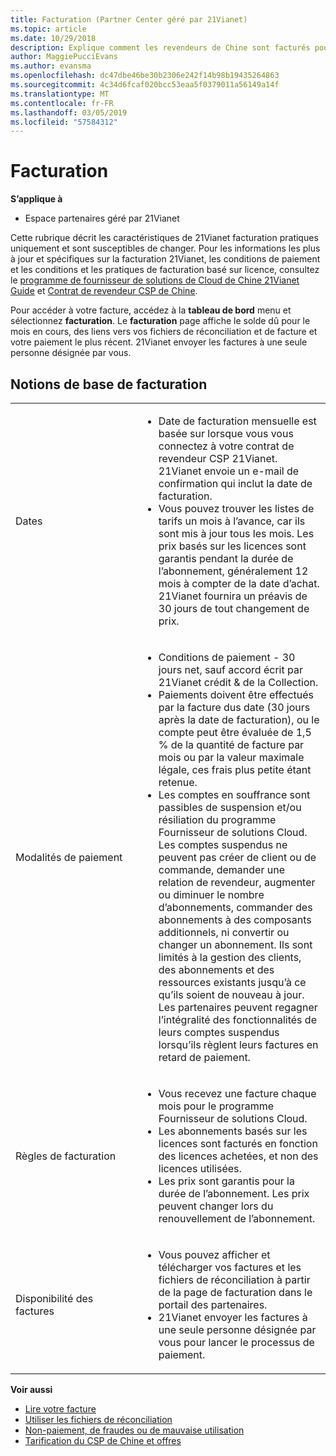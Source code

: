 ```yaml
---
title: Facturation (Partner Center géré par 21Vianet)
ms.topic: article
ms.date: 10/29/2018
description: Explique comment les revendeurs de Chine sont facturés pour les services qu’ils fournissent à leurs clients.
author: MaggiePucciEvans
ms.author: evansma
ms.openlocfilehash: dc47dbe46be30b2306e242f14b98b19435264863
ms.sourcegitcommit: 4c34d6fcaf020bcc53eaa5f0379011a56149a14f
ms.translationtype: MT
ms.contentlocale: fr-FR
ms.lasthandoff: 03/05/2019
ms.locfileid: "57584312"
---
```

# <a name="billing"></a>Facturation

**S’applique à**

-   Espace partenaires géré par 21Vianet

Cette rubrique décrit les caractéristiques de 21Vianet facturation pratiques uniquement et sont susceptibles de changer. Pour les informations les plus à jour et spécifiques sur la facturation 21Vianet, les conditions de paiement et les conditions et les pratiques de facturation basé sur licence, consultez le [programme de fournisseur de solutions de Cloud de Chine 21Vianet Guide](https://www.21vbluecloud.com/office365/SolProv_programguide/) et [ Contrat de revendeur CSP de Chine](https://www.21vbluecloud.com/office365/ResellerAgr/).

Pour accéder à votre facture, accédez à la **tableau de bord** menu et sélectionnez **facturation**. Le **facturation** page affiche le solde dû pour le mois en cours, des liens vers vos fichiers de réconciliation et de facture et votre paiement le plus récent. 21Vianet envoyer les factures à une seule personne désignée par vous. 


## <a name="billing-basics"></a>Notions de base de facturation


<table>
<colgroup>
<col width="40%" />
<col width="60%" />
</colgroup>
<tbody>
<tr class="odd">
<td>Dates</td>
<td><ul>
<li>Date de facturation mensuelle est basée sur lorsque vous vous connectez à votre contrat de revendeur CSP 21Vianet. 21Vianet envoie un e-mail de confirmation qui inclut la date de facturation.</li>
<li>Vous pouvez trouver les listes de tarifs un mois à l’avance, car ils sont mis à jour tous les mois. Les prix basés sur les licences sont garantis pendant la durée de l’abonnement, généralement 12 mois à compter de la date d’achat. 21Vianet fournira un préavis de 30 jours de tout changement de prix.</li>
</ul></td>
</tr>
<tr class="even">
<td>Modalités de paiement</td>
<td><ul>
<li>Conditions de paiement - 30 jours net, sauf accord écrit par 21Vianet crédit & de la Collection.</li>
<li>Paiements doivent être effectués par la facture dus date (30 jours après la date de facturation), ou le compte peut être évaluée de 1,5 % de la quantité de facture par mois ou par la valeur maximale légale, ces frais plus petite étant retenue.</li>
<li>Les comptes en souffrance sont passibles de suspension et/ou résiliation du programme Fournisseur de solutions Cloud. Les comptes suspendus ne peuvent pas créer de client ou de commande, demander une relation de revendeur, augmenter ou diminuer le nombre d’abonnements, commander des abonnements à des composants additionnels, ni convertir ou changer un abonnement. Ils sont limités à la gestion des clients, des abonnements et des ressources existants jusqu’à ce qu’ils soient de nouveau à jour. Les partenaires peuvent regagner l’intégralité des fonctionnalités de leurs comptes suspendus lorsqu’ils règlent leurs factures en retard de paiement.</li>
</ul></td>
</tr>
<tr class="odd">
<td>Règles de facturation</td>
<td><ul>
<li>Vous recevez une facture chaque mois pour le programme Fournisseur de solutions Cloud.</li>
<li>Les abonnements basés sur les licences sont facturés en fonction des licences achetées, et non des licences utilisées.</li>
<li>Les prix sont garantis pour la durée de l’abonnement. Les prix peuvent changer lors du renouvellement de l’abonnement.</li>
</ul></td>
</tr>
<tr class="even">
<td>Disponibilité des factures</td>
<td><ul>
<li>Vous pouvez afficher et télécharger vos factures et les fichiers de réconciliation à partir de la page de facturation dans le portail des partenaires.</li>
<li>21Vianet envoyer les factures à une seule personne désignée par vous pour lancer le processus de paiement.</li>
</ul></td>
</tr>
</tbody>
</table>

**Voir aussi** 
-   [Lire votre facture](read-your-bill.md)
-   [Utiliser les fichiers de réconciliation](use-the-reconciliation-files.md)
-   [Non-paiement, de fraudes ou de mauvaise utilisation](non-payment-fraud-or-misuse.md)
-   [Tarification du CSP de Chine et offres](see-offers-and-pricing.md)

